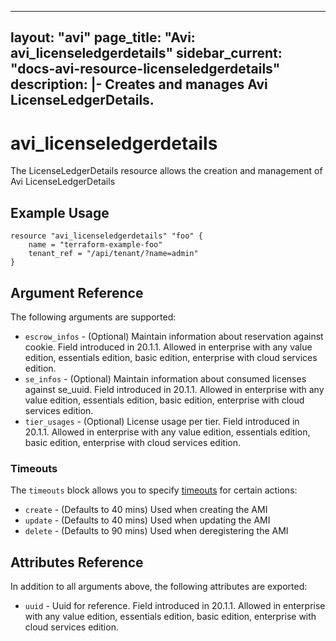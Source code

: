 <!--
    Copyright 2021 VMware, Inc.
    SPDX-License-Identifier: Mozilla Public License 2.0
-->
---
layout: "avi"
page_title: "Avi: avi_licenseledgerdetails"
sidebar_current: "docs-avi-resource-licenseledgerdetails"
description: |-
  Creates and manages Avi LicenseLedgerDetails.
---

# avi_licenseledgerdetails

The LicenseLedgerDetails resource allows the creation and management of Avi LicenseLedgerDetails

## Example Usage

```hcl
resource "avi_licenseledgerdetails" "foo" {
    name = "terraform-example-foo"
    tenant_ref = "/api/tenant/?name=admin"
}
```

## Argument Reference

The following arguments are supported:

* `escrow_infos` - (Optional) Maintain information about reservation against cookie. Field introduced in 20.1.1. Allowed in enterprise with any value edition, essentials edition, basic edition, enterprise with cloud services edition.
* `se_infos` - (Optional) Maintain information about consumed licenses against se_uuid. Field introduced in 20.1.1. Allowed in enterprise with any value edition, essentials edition, basic edition, enterprise with cloud services edition.
* `tier_usages` - (Optional) License usage per tier. Field introduced in 20.1.1. Allowed in enterprise with any value edition, essentials edition, basic edition, enterprise with cloud services edition.


### Timeouts

The `timeouts` block allows you to specify [timeouts](https://www.terraform.io/docs/configuration/resources.html#timeouts) for certain actions:

* `create` - (Defaults to 40 mins) Used when creating the AMI
* `update` - (Defaults to 40 mins) Used when updating the AMI
* `delete` - (Defaults to 90 mins) Used when deregistering the AMI

## Attributes Reference

In addition to all arguments above, the following attributes are exported:

* `uuid` -  Uuid for reference. Field introduced in 20.1.1. Allowed in enterprise with any value edition, essentials edition, basic edition, enterprise with cloud services edition.

